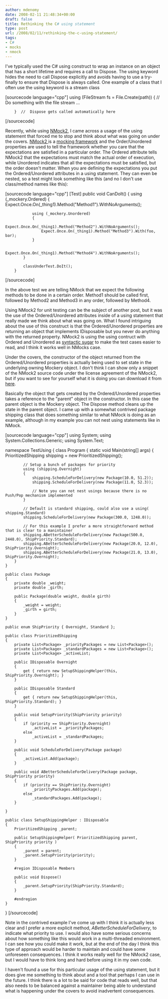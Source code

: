 ```yaml
---
author: mdenomy
date: 2008-02-11 21:48:34+00:00
draft: false
title: Rethinking the C# using statement
type: post
url: /2008/02/11/rethinking-the-c-using-statement/
tags:
- C#
- mocks
- nmock
---
```


I've typically used the C# using construct to wrap an instance on an object that has a short lifetime and requires a call to Dispose.  The using keyword hides the need to call Dispose explicitly and avoids having to use a try-finally to ensure that Dispose is always called.  One example of a class that I often use the using keyword is a stream class

[sourcecode language="cpp"]
        using (FileStream fs = File.Create(path))
        {
            // Do something with the file stream
            ...

        }  //  Dispose gets called automatically here
[/sourcecode]


Recently, while using [NMock2](http://nmock.org/), I came across a usage of the using statement that forced me to stop and think about what was going on under the covers.  [NMock2 ](http://nmock.org/)is a [mocking framework](http://en.wikipedia.org/wiki/Mock_Object) and   the Order/Unordered properties are used to tell the framework whether you care that the expectations are satisfied in a particular order.  The Ordered attribute tells NMock2 that the expectations must match the actual order of execution, while Unordered indicates that all the expectations must be satisfied, but the order doesn't matter.  When you are defining the expectations you put the Ordered/Unordered attributes in a using statement.  They can even be nested, so a test might look something like this (and no I don't use class/method names like this):

[sourcecode language="cpp"]
        [Test]
        public void CanDoIt()
        {
            using (_mockery.Ordered)
            {
                Expect.Once.On(_thing1).Method("Method1").WithNoArguments();

                using (_mockery.Unordered)
                {
                    Expect.Once.On(_thing1).Method("Method2").WithNoArguments();
                    Expect.Once.On(_thing1).Method("Method3").With(foo, bar);
                }

                Expect.Once.On(_thing1).Method("Method4").WithNoArguments();
            }

            classUnderTest.DoIt();
        }
[/sourcecode]


In the above test we are telling NMock that we expect the following methods to be done in a certain order.  Method1 should be called first, followed by Method2 and Method3 in any order, followed by Method4.

Using NMock2 for unit testing can be the subject of another post, but it was the use of the Ordered/Unordered attributes inside of a using statement that really made we think about what was going on.  What I found intriguing about the use of this construct is that the Ordered/Unordered properties are returning an object that implements IDisposable but you never do anything with the returned property.  NMock2 is using the using contruct with Ordered and Unordered as [syntactic sugar](http://en.wikipedia.org/wiki/Syntactic_sugar) to make the test cases easier to read, and I think it works well in NMocks case.

Under the covers, the constructor of the object returned from the Ordered/Unordered properties is actually being used to set state in the underlying owning Mockery object.  I don't think I can show only a snippet of the NMock2 source code under the license agreement of the NMock2, but if you want to see for yourself what it is doing you can download it from [here](http://sourceforge.net/projects/nmock2/).

Basically the object that gets created by the Ordered/Unordered properties takes a reference to the "parent" object in the constructor.  In this case the parent object is the Mockery object.   The Dispose method cleans up the state in the parent object.  I came up with a somewhat contrived package shipping class that does something similar to what NMock is doing as an example, although in my example you can not nest using statements like in NMock.

[sourcecode language="cpp"]
using System;
using System.Collections.Generic;
using System.Text;

namespace TestUsing
{
    class Program
    {
        static void Main(string[] args)
        {
            PrioritizedShipping shipping = new PrioritizedShipping();

            // Setup a bunch of packages for priority
            using (shipping.Overnight)
            {
                shipping.ScheduleForDelivery(new Package(10.0, 51.2));
                shipping.ScheduleForDelivery(new Package(11.0, 52.3));

                // Note you can not nest usings because there is no Push/Pop mechanism implemented
            }

            // Default is standard shipping, could also use a using( shipping.Standard)
            shipping.ScheduleForDelivery(new Package(300.0, 1248.0));

            // For this example I prefer a more straightforward method that is clear to a manintainer
            shipping.ABetterScheduleForDelivery(new Package(500.0, 2448.0), ShipPriority.Standard);
            shipping.ABetterScheduleForDelivery(new Package(20.0, 12.0), ShipPriority.Overnight);
            shipping.ABetterScheduleForDelivery(new Package(21.0, 13.0), ShipPriority.Overnight);
        }
    }

    public class Package
    {
        private double _weight;
        private double _girth;

        public Package(double weight, double girth)
        {
            _weight = weight;
            _girth = girth;
        }
    }

    public enum ShipPriority { Overnight, Standard };

    public class PrioritizedShipping
    {
        private List<Package> _priorityPackages = new List<Package>();
        private List<Package> _standardPackages = new List<Package>();
        private List<Package> _activeList;

        public IDisposable Overnight
        {
            get { return new SetupShippingHelper(this, ShipPriority.Overnight); }
        }

        public IDisposable Standard
        {
            get { return new SetupShippingHelper(this, ShipPriority.Standard); }
        }

        public void SetupPriority(ShipPriority priority)
        {
            if (priority == ShipPriority.Overnight)
                _activeList = _priorityPackages;
            else
                _activeList = _standardPackages;
        }

        public void ScheduleForDelivery(Package package)
        {
            _activeList.Add(package);
        }

        public void ABetterScheduleForDelivery(Package package, ShipPriority priority)
        {
            if (priority == ShipPriority.Overnight)
                _priorityPackages.Add(package);
            else
                _standardPackages.Add(package);
        }

    }

    public class SetupShippingHelper : IDisposable
    {
        PrioritizedShipping _parent;

        public SetupShippingHelper( PrioritizedShipping parent, ShipPriority priority )
        {
            _parent = parent;
            _parent.SetupPriority(priority);
        }

        #region IDisposable Members

        public void Dispose()
        {
            _parent.SetupPriority(ShipPriority.Standard);
        }

        #endregion
    }
}
[/sourcecode]


Note in the contrived example I've come up with I think it is actually less clear and I prefer a more explicit method, _ABetterScheduleForDelivery_, to indicate what priority to use.  I would also have some serious concerns about how something like this would work in a multi-threaded environment.  I can see how you could make it work, but at the end of the day I think this type of approach would be harder to maintain and could have some unforeseen consequences.  I think it works really well for the NMock2 case, but I would have to think long and hard before using it in my own code.

I haven't found a use for this particular usage of the using statement, but it does give me something to think about and a tool that perhaps I can use in the future.  I think there is a lot to be said for code that reads well, but that also needs to be balanced against a maintainer being able to understand what is happening under the covers to avoid inadvertent consequences.
